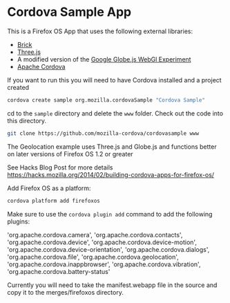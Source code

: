 # Cordova Sample App

This is a Firefox OS App that uses the following external libraries:

* [Brick](http://mozbrick.github.io)
* [Three.js](http://threejs.org/)
* A modified version of the [Google Globe.js WebGl Experiment](https://github.com/dataarts/webgl-globe/tree/master/globe)
* [Apache Cordova](http://cordova.apache.org/)

If you want to run this you will need to have Cordova installed and a project created

```bash
cordova create sample org.mozilla.cordovaSample "Cordova Sample"
```

cd to the `sample` directory and delete the `www` folder.
Check out the code into this directory.

```bash
git clone https://github.com/mozilla-cordova/cordovasample www
```

The Geolocation example uses Three.js and Globe.js and functions better on later versions of Firefox OS 1.2 or greater


See Hacks Blog Post for more details
https://hacks.mozilla.org/2014/02/building-cordova-apps-for-firefox-os/

Add Firefox OS as a platform:

```bash
cordova platform add firefoxos
```

Make sure to use the ``cordova plugin add`` command to add the following plugins:

  'org.apache.cordova.camera',
  'org.apache.cordova.contacts',
  'org.apache.cordova.device',
  'org.apache.cordova.device-motion',
  'org.apache.cordova.device-orientation',
  'org.apache.cordova.dialogs',
  'org.apache.cordova.file',
  'org.apache.cordova.geolocation',
  'org.apache.cordova.inappbrowser',
  'org.apache.cordova.vibration',
  'org.apache.cordova.battery-status'

Currently you will need to take the manifest.webapp file in the source and copy it to the merges/firefoxos directory.

